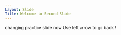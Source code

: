 ```yaml
---
Layout: Slide
Title: Welcome to Second Slide
---
```

changing practice slide now
Use left arrow to go back !
